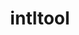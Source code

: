 ---
title: "intltool"
layout: cache
categories: [package, develop]
meta: {"compilers": ["gcc@=11.1.0", "gcc@=11.4.0"], "num_specs": 2, "num_specs_by_stack": {"data-vis-sdk": 1, "e4s": 1, "hep": 1, "root": 2}, "oss": ["ubuntu20.04", "ubuntu22.04"], "platforms": ["linux"], "stacks": ["data-vis-sdk", "e4s", "hep", "root"], "targets": ["x86_64_v3"], "versions": ["0.51.0"]}
spec_details: [{"compiler": "gcc@=11.1.0", "hash": "5ywf7wb4xven74jsdycuovtootijun54", "os": "ubuntu20.04", "platform": "linux", "size": "-", "stacks": ["data-vis-sdk", "root"], "target": "x86_64_v3", "variants": ["build_system=autotools", "patches=ca9d656"], "versions": ["0.51.0"]}, {"compiler": "gcc@=11.4.0", "hash": "7cfitoqfsnjudbtskvnsb46ppwcgclhp", "os": "ubuntu22.04", "platform": "linux", "size": "-", "stacks": ["e4s", "hep", "root"], "target": "x86_64_v3", "variants": ["build_system=autotools", "patches=ca9d656"], "versions": ["0.51.0"]}]
---